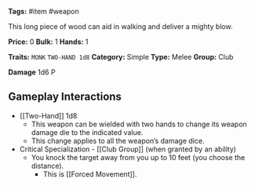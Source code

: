 **Tags:** #item #weapon 

This long piece of wood can aid in walking and deliver a mighty blow.

**Price:** 0
**Bulk:** 1
**Hands:** 1

**Traits:** `MONK` `TWO-HAND 1d8`
**Category:** Simple
**Type:** Melee
**Group:** Club

**Damage** 1d6 P

## Gameplay Interactions

- [[Two-Hand]] 1d8
	-  This weapon can be wielded with two hands to change its weapon damage die to the indicated value.
	- This change applies to all the weapon’s damage dice.
- Critical Specialization - [[Club Group]] (when granted by an ability)
	- You knock the target away from you up to 10 feet (you choose the distance). 
		- This is [[Forced Movement]].